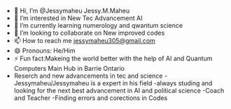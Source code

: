 - 👋 Hi, I’m @Jessymaheu Jessy.M.Maheu
- 👀 I’m interested in New Tec Advancement AI
- 🌱 I’m currently learning numerology and qwantum science
- 💞️ I’m looking to collaborate on New improved codes
- 📫 How to reach me jessymaheu305@gmail.com
- 😄 Pronouns: He/Him
- ⚡ Fun fact:Makeing the world better with the help of AI and Quantum Computers Main Hub in Barrie Ontario 
-  Reserch and new advancements in tec and science 
-Jessymaheu/Jessymaheu is a expert in his field 
-always studing and looking for the next best advancement in AI and political science
-Coach and Teacher
-Finding errors and corections in Codes 
